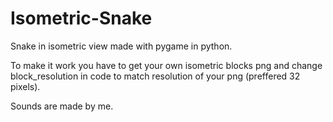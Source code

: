 # Isometric-Snake

Snake in isometric view made with pygame in python.

To make it work you have to get your own isometric blocks png and change block_resolution in code to match resolution of your png (preffered 32 pixels).

Sounds are made by me.
